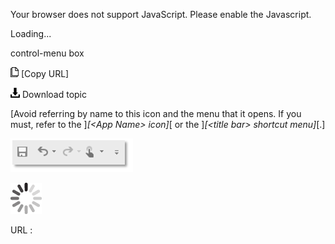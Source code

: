 Your browser does not support JavaScript. Please enable the Javascript.

Loading...

control-menu box

![Copy URL](control-menu-box_files/Copy.png) [Copy URL]

![Download](control-menu-box_files/Download.png)
Download topic

[Avoid referring by name to this icon and the menu that it opens. If you must, refer to the ]*[&lt;App Name&gt; icon]*[ or the ]*[&lt;title bar&gt; shortcut menu]*[.]

![](control-menu-box_files/1955337661.PNG)

![In progress](control-menu-box_files/activity-large.gif)

URL :



